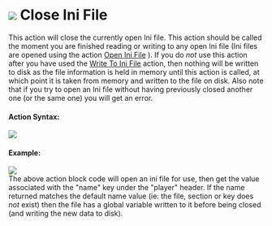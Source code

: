 #  ![](https://gms.magecorn.com/Manual/assets/Images/Scripting_Reference/Drag_And_Drop/Reference/Files/i_Files_Close_Ini_File.png) Close Ini File

This action will close the currently open Ini file. This action should
be called the moment you are finished reading or writing to any open Ini
file (Ini files are opened using the action [Open Ini
File](Open_Ini_File) ). If you do *not* use this action after you
have used the [Write To Ini File](Write_To_Ini_File) action, then
nothing will be written to disk as the file information is held in
memory until this action is called, at which point it is taken from
memory and written to the file on disk. Also note that if you try to
open an Ini file without having previously closed another one (or the
same one) you will get an error.

#### Action Syntax:

  
![](https://gms.magecorn.com/Manual/assets/Images/Scripting_Reference/Drag_And_Drop/Reference/Files/a_Files_Close_Ini_File.png)  

#### Example:

  
![](https://gms.magecorn.com/Manual/assets/Images/Scripting_Reference/Drag_And_Drop/Reference/Files/e_Files_Open_Ini_File.png)  
The above action block code will open an ini file for use, then get the
value associated with the "name" key under the "player" header. If the
name returned matches the default name value (ie: the file, section or
key does *not* exist) then the file has a global variable written to it
before being closed (and writing the new data to disk).
